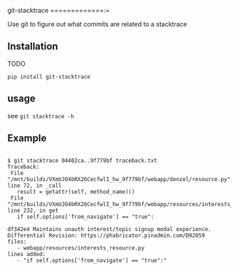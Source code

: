 git-stacktrace
=============:=

Use git to figure out what commits are related to a stacktrace

Installation
-------------

TODO

`pip install git-stacktrace`

usage
-----

see `git stacktrace -h`


Example
---------

<pre><code>
$ git stacktrace 04402ca..9f779bf traceback.txt
Traceback:
 File "/mnt/builds/VXmUJO4bRX26CecfwlI_hw_9f779bf/webapp/denzel/resource.py", line 72, in _call
   result = getattr(self, method_name)()
 File "/mnt/builds/VXmUJO4bRX26CecfwlI_hw_9f779bf/webapp/resources/interests_resource.py", line 232, in get
   if self.options['from_navigate'] == "true":

df342e4 Maintains unauth interest/topic signup modal experience.
Differential Revision: https://phabricator.pinadmin.com/D92059
files:
   - webapp/resources/interests_resource.py
lines added:
   - "if self.options['from_navigate'] == "true":"  

</code></pre>
